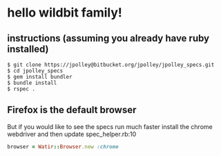 # hello wildbit family!

## instructions (assuming you already have ruby installed)
```
$ git clone https://jpolley@bitbucket.org/jpolley/jpolley_specs.git
$ cd jpolley_specs
$ gem install bundler
$ bundle install
$ rspec .
```

## Firefox is the default browser

But if you would like to see the specs run much faster install the chrome webdriver
and then update spec_helper.rb:10
```ruby
browser = Watir::Browser.new :chrome
```
